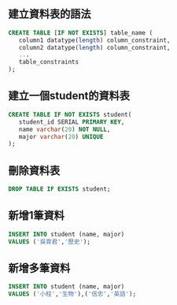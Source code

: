 ## 建立資料表的語法

```sql
CREATE TABLE [IF NOT EXISTS] table_name (
   column1 datatype(length) column_constraint,
   column2 datatype(length) column_constraint,
   ...
   table_constraints
);
```

## 建立一個student的資料表

```sql
CREATE TABLE IF NOT EXISTS student(
   student_id SERIAL PRIMARY KEY,
   name varchar(20) NOT NULL,
   major varchar(20) UNIQUE
);
```

## 刪除資料表

```sql
DROP TABLE IF EXISTS student;
```

## 新增1筆資料

```sql
INSERT INTO student (name, major)
VALUES ('吳育君','歷史');
```

## 新增多筆資料

```sql
INSERT INTO student (name, major)
VALUES ('小柱','生物'),('信忠','英語');
```